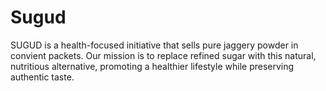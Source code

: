 # Sugud
SUGUD is a health-focused initiative that sells pure jaggery powder in convient packets. Our mission is to replace refined sugar with this natural, nutritious alternative, promoting a healthier lifestyle while preserving authentic taste.
